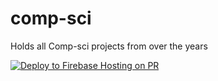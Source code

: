 # comp-sci
Holds all Comp-sci projects from over the years

[![Deploy to Firebase Hosting on PR](https://github.com/LeaderbotX400/comp-sci/actions/workflows/firebase-hosting-pull-request.yml/badge.svg?branch=main)](https://github.com/LeaderbotX400/comp-sci/actions/workflows/firebase-hosting-pull-request.yml)

